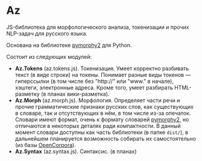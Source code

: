 Az
=========

JS-библиотека для морфологического анализа, токенизации и прочих NLP-задач для русского языка.

Основана на библиотеке [pymorphy2](https://github.com/kmike/pymorphy2) для Python.

Состоит из следующих модулей:
- **Az.Tokens** (az.tokens.js). Токенизация. Умеет корректно разбивать текст (в виде строки) на токены. Понимает разные виды токенов — гиперссылки (в том числе без "http://" или "www." в начале), хэштеги, электронные адреса. Кроме того, умеет разбирать HTML-разметку (в планах вики-разметка).
- **Az.Morph** (az.morph.js). Морфология. Определяет части речи и прочие грамматические признаки русских слов, как существующих в словаре, так и отсутствующих в нём, в том числе из-за опечаток. Словари имеют формат, очень к формату словарей [pymorphy2](https://github.com/kmike/pymorphy2), но отличаются в некоторых деталях ради компактности. В данный момент словари доступны как часть библиотеки (в папке `dist/`), в дальнейшем планируется возможность собирать их самостоятельно (из базы [OpenCorpora](http://opencorpora.org/)).
- **Az.Syntax** (az.syntax.js). Синтаксис. (в планах)


